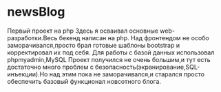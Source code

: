 # newsBlog
 Первый проект на php
  Здесь я осваивал основные web-разработки.Весь бекенд написан на php.
   Над фронтендом не особо заморачивался,просто брал готовые шаблоны bootstrap и корректировал их под себя.
   Для работы с базой данных использовал phpmyadmin,MySQL
   Проект получился не очень большим,и тут есть достаточно много проблем с безопасность(экранирование,SQL-инъекции).Но над этим пока не заморачивался,и старался просто обеспечить базовый функционал новсотного блога.
